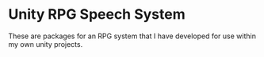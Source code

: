 # Unity RPG Speech System
These are packages for an RPG system that I have developed for use within my own unity projects.
